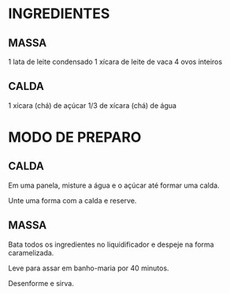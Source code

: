 
# INGREDIENTES
## MASSA
1 lata de leite condensado
1 xícara de leite de vaca
4 ovos inteiros
## CALDA
1 xícara (chá) de açúcar
1/3 de xícara (chá) de água

# MODO DE PREPARO
## CALDA
Em uma panela, misture a água e o açúcar até formar uma calda.

Unte uma forma com a calda e reserve.

## MASSA
Bata todos os ingredientes no liquidificador e despeje na forma caramelizada.

Leve para assar em banho-maria por 40 minutos.

Desenforme e sirva.